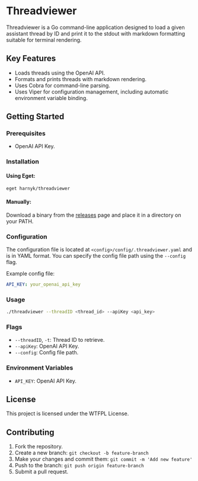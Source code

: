 # Threadviewer

Threadviewer is a Go command-line application designed to load a given assistant thread by ID and print it to the stdout with markdown formatting suitable for terminal rendering.

## Key Features

- Loads threads using the OpenAI API.
- Formats and prints threads with markdown rendering.
- Uses Cobra for command-line parsing.
- Uses Viper for configuration management, including automatic environment variable binding.

## Getting Started

### Prerequisites

- OpenAI API Key.

### Installation

#### Using Eget:

```sh
eget harnyk/threadviewer
```

#### Manually:

Download a binary from the [releases](https://github.com/harnyk/threadviewer/releases) page and place it in a directory on your PATH.


### Configuration

The configuration file is located at `<config>/config/.threadviewer.yaml` and is in YAML format. You can specify the config file path using the `--config` flag.

Example config file:

```yaml
API_KEY: your_openai_api_key
```

### Usage

```sh
./threadviewer --threadID <thread_id> --apiKey <api_key>
```

### Flags

- `--threadID`, `-t`: Thread ID to retrieve.
- `--apiKey`: OpenAI API Key.
- `--config`: Config file path.

### Environment Variables

- `API_KEY`: OpenAI API Key.

## License

This project is licensed under the WTFPL License.

## Contributing

1. Fork the repository.
2. Create a new branch: `git checkout -b feature-branch`
3. Make your changes and commit them: `git commit -m 'Add new feature'`
4. Push to the branch: `git push origin feature-branch`
5. Submit a pull request.
